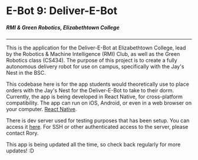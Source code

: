# E-Bot 9: Deliver-E-Bot
##### RMI & Green Robotics, Elizabethtown College
-----

This is the application for the Deliver-E-Bot at Elizabethtown College, lead by the Robotics & Machine Intelligence (RMI) Club, as well as the Green Robotics class (CS434).  The purpose of this project is to create a fully autonomous delivery robot for use on campus, specifically with the Jay's Nest in the BSC.

This codebase here is for the app students would theoretically use to place orders with the Jay's Nest for the Deliver-E-Bot to take to their dorm.  Currently, the app is being developed in React Native, for cross-platform compatibility.  The app can run on iOS, Android, or even in a web browser on your computer.  [React Native](https://facebook.github.io/react-native/).

There is dev server used for testing purposes that has been setup.  You can access it [here](http://botdev.etown.edu).  For SSH or other authenticated access to the server, please contact Rory.

This app is being updated all the time, so check back regularly for more updates! :D
